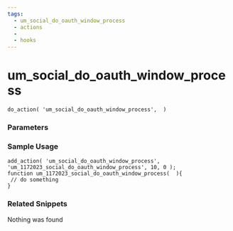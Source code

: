 ```yaml
---
tags: 
  - um_social_do_oauth_window_process
  - actions
  - 
  - hooks
---
```

# um\_social\_do\_oauth\_window\_process

``` php:no-line-numbers
do_action( 'um_social_do_oauth_window_process',  )
```
<div class='hook-sep'></div>

### Parameters

<div class='hook-sep'></div>



### Sample Usage

``` php:no-line-numbers
add_action( 'um_social_do_oauth_window_process', 'um_1172023_social_do_oauth_window_process', 10, 0 );
function um_1172023_social_do_oauth_window_process(  ){
 // do something
}
```
<div class='hook-sep'></div>



### Related Snippets

Nothing was found


